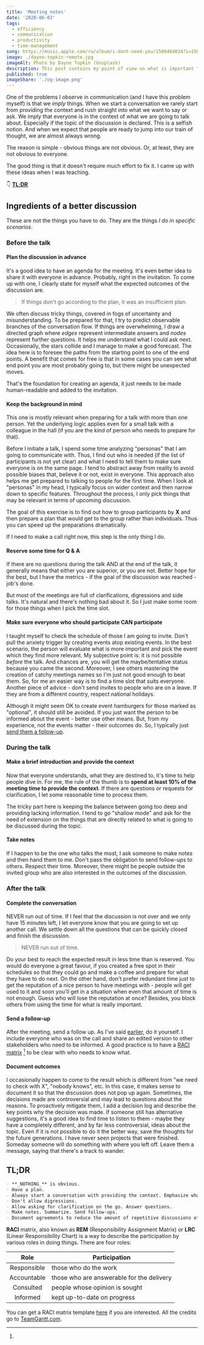 ```yaml
---
title: 'Meeting notes'
date: '2020-06-03'
tags:
  - efficiency
  - communication
  - productivity
  - time-management
song: https://music.apple.com/ru/album/i-dont-need-you/1500484034?i=1500484041&l=en
image: ./dayne-topkin-remote.jpg
imageAlt: Photo by Dayne Topkin (Unsplash)
description: This post contains my point of view on what is important to make a meeting (or pretty much every discussion) pleasant and efficient.
published: true
imageShare: './og-image.png'
---
```


One of the problems I observe in communication (and I have this problem myself) is that we _imply_ things.
When we start a conversation we rarely start from providing the context and rush straight into what we want to
say or ask. We imply that everyone is in the context of what we are going to talk about. Especially if
the topic of the discussion is declared. This is a selfish notion. And when we expect that people
are ready to jump into our train of thought, we are almost always wrong.

The reason is simple - obvious things are not obvious. Or, at least, they are not obvious to everyone.

The good thing is that it doesn't require much effort to fix it. I came up with these ideas when I was teaching.

👇 [**TL;DR**](#tldr)

## Ingredients of a better discussion

These are not the things you have to do. They are the things _I do in specific scenarios_.

### Before the talk

#### Plan the discussion in advance

It's a good idea to have an agenda for the meeting. It's even better idea to share it with everyone
in advance. Probably, right in the invitation. To come up with one, I clearly state for myself what the
expected outcomes of the discussion are.

> If things don't go according to the plan, it was an insufficient plan.

We often discuss tricky things, covered in fogs of uncertainty and misunderstanding. To be
prepared for that, I try to predict observable branches of the conversation flow. If things
are overwhelming, I draw a directed graph where _edges_ represent intermediate answers and _nodes_
represent further questions. It helps me understand what I could ask next. Occasionally, the stars collide
and I manage to make a good forecast. The idea here is to foresee the paths from the starting point to
one of the end points. A benefit that comes for free is that in some cases you can see what end point
you are most probably going to, but there might be unexpected moves.

That's the foundation for creating an agenda, it just needs to be made human-readable and added to the
invitation.

#### Keep the background in mind

This one is mostly relevant when preparing for a talk with more than one person. Yet the underlying logic
applies even for a small talk with a colleague in the hall (if you are the kind of person who needs
to prepare for that).

Before I initiate a talk, I spend some time analyzing "personas" that I am going to communicate with.
Thus, I find out who is needed (if the list of participants is not yet clear) and what I need to tell
them to make sure everyone is on the same page. I tend to abstract away from reality to avoid possible
biases that, believe it or not, exist in everyone. This approach also helps me get prepared to talking
to people for the first time. When I look at "personas" in my head, I typically focus on wider context
and then narrow down to specific features. Throughout the process, I only pick things that may be
relevant in terms of upcoming discussion.

The goal of this exercise is to find out how to group participants by **X** and then prepare a plan
that would get to the group rather than individuals. Thus you can speed up the preparations dramatically.

If I need to make a call right now, this step is the only thing I do.

#### Reserve some time for Q & A

If there are no questions during the talk AND at the end of the talk, it generally means that either you
are superior, or you are not. Better hope for the best, but I have the metrics - if the goal of the
discussion was reached - job's done.

But most of the meetings are full of clarifications, digressions and side talks. It's natural and there's
nothing bad about it. So I just make some room for those things when I pick the time slot.

#### Make sure everyone who should participate CAN participate

I taught myself to check the schedule of those I am going to invite. Don't pull the anxiety trigger by
creating events atop existing events. In the best scenario, the person will evaluate what is more important and
pick the event which they find more relevant. My subjective point is: it is not possible _before_ the talk. And
chances are, you will get the maybe/tentative status because you came the second. Moreover, I see others
mastering the creation of catchy meetings names so I'm just not good enough to beat them. So, for me an easier
way is to find a time slot that suits everyone. Another piece of advice - don't send invites to people who are
on a leave. If they are from a different country, respect national holidays.

Although it might seem OK to create event hamburgers for those marked as "optional", it should still be
avoided. If you just want the person to be informed about the event - better use other means. But, from my
experience, not the events matter - their outcomes do. So, I typically just [send them a follow-up](#send-a-follow-up).

### During the talk

#### Make a brief introduction and provide the context

Now that everyone understands, what they are destined to, it's time to help people dive in. For me, the rule
of the thumb is to **spend at least 10% of the meeting time to provide the context**. If there are
questions or requests for clarification, I let some reasonable time to process them.

The tricky part here is keeping the balance between going too deep and providing lacking information.
I tend to go "shallow mode" and ask for the need of extension on the things that are directly
related to what is going to be discussed during the topic.

#### Take notes

If I happen to be the one who talks the most, I ask someone to make notes and then hand them to me. Don't
pass the obligation to send follow-ups to others. Respect their time. Moreover, there might be people
outside the invited group who are also interested in the outcomes of the discussion.

### After the talk

#### Complete the conversation

NEVER run out of time. If I feel that the discussion is not over and we only have 15 minutes left, I let everyone
know that you are going to set up another call. We settle down all the questions that can be quickly closed
and finish the discussion.

> NEVER run out of time.

Do your best to reach the expected result in less time than is reserved. You would do everyone a great favour,
if you created a free spot in their schedules so that they could go and make a coffee and prepare for what
they have to do next. On the other hand, don't prefer redundant time just to get the reputation of a nice
person to have meetings with - people will get used to it and soon you'll get in a situation when even that amount
of time is not enough. Guess who will lose the reputation at once? Besides, you block others from
using the time for what is really important.

#### Send a follow-up

After the meeting, send a follow up. As I've said [earlier](#make-notes), do it yourself. I include everyone who
was on the call and share an edited version to other stakeholders who need to be informed. A good practice is
to have a [RACI matrix](https://youtu.be/TMT_WPFh6RU) [^1] to be clear with who needs to know what.

#### Document outcomes

I occasionally happen to come to the result which is different from "we need to check with X", "nobody knows",
etc. In this case, it makes sense to document it so that the discussion does not pop up again. Sometimes,
the decisions made are controversial and may lead to questions about the reasons. To proactively mitigate them,
I add a decision log and describe the key points why the decision was made. If someone still has alternative
suggestions, it's a good idea to find time to listen to them - maybe they have a completely different, and by far
less controversial, ideas about the topic. Even if it is not possible to do it the better way, save the thoughts
for the future generations. I have never seen projects that were finished. Someday someone will do something
with where you left off. Leave them a message, saying that there's a track to wander.

## TL;DR

```markdown
- **_NOTHING_** is obvious.
- Have a plan.
- Always start a conversation with providing the context. Emphasize what matters most.
- Don't allow digressions.
- Allow asking for clarification on the go. Answer questions.
- Make notes. Summarize. Send follow-ups.
- Document agreements to reduce the amount of repetitive discussions of the same things. If the topic is controversial, add the decision log.
```

[^1]:

**RACI** matrix, also known as **REM** (Responsibility Assignment Matrix) or **LRC** (Linear Responsibility Chart)
is a way to describe the participation by various roles in doing things. There are four roles:

|    Role     | Participation                             |
| :---------: | ----------------------------------------- |
| Responsible | those who do the work                     |
| Accountable | those who are answerable for the delivery |
|  Consulted  | people whose opinion is sought            |
|  Informed   | kept up-to-date on progress               |

You can get a RACI matrix template [here](https://www.teamgantt.com/blog/raci-chart-definition-tips-and-example)
if you are interested. All the credits go to [TeamGantt.com](https://www.teamgantt.com/).
